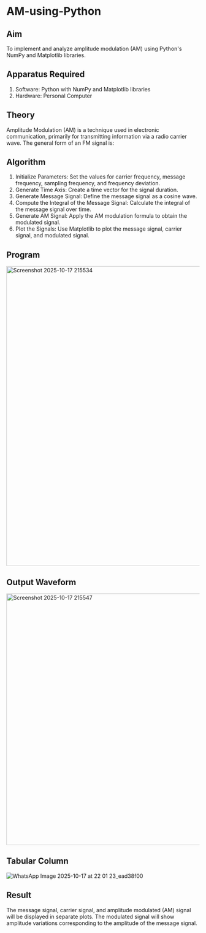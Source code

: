 # AM-using-Python

## Aim


To implement and analyze amplitude modulation (AM) using Python's NumPy and Matplotlib libraries. 

## Apparatus Required

1.	Software: Python with NumPy and Matplotlib libraries
2.	Hardware: Personal Computer
  
## Theory

Amplitude Modulation (AM) is a technique used in electronic communication, primarily for transmitting information via a radio carrier wave. The general form of an FM signal is:



## Algorithm


1.	Initialize Parameters: Set the values for carrier frequency, message frequency, sampling frequency, and frequency deviation.
2.	Generate Time Axis: Create a time vector for the signal duration.
3.	Generate Message Signal: Define the message signal as a cosine wave.
4.	Compute the Integral of the Message Signal: Calculate the integral of the message signal over time.
5.	Generate AM Signal: Apply the AM modulation formula to obtain the modulated signal.
6.	Plot the Signals: Use Matplotlib to plot the message signal, carrier signal, and modulated signal.

## Program

<img width="593" height="782" alt="Screenshot 2025-10-17 215534" src="https://github.com/user-attachments/assets/02ccd4da-7391-4675-9149-5ca1d3ce8e6e" />

## Output Waveform

<img width="886" height="656" alt="Screenshot 2025-10-17 215547" src="https://github.com/user-attachments/assets/f26fca8c-6f05-4c74-9042-63e3838ac77a" />


## Tabular Column
![WhatsApp Image 2025-10-17 at 22 01 23_ead38f00](https://github.com/user-attachments/assets/01d3f431-43d6-492e-836e-8b55dd563431)


## Result

The message signal, carrier signal, and amplitude modulated (AM) signal will be displayed in separate plots. The modulated signal will show amplitude variations corresponding to the amplitude of the message signal.
